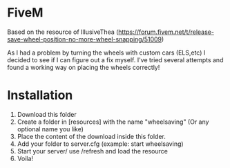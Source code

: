 # FiveM
Based on the resource of IllusiveThea (https://forum.fivem.net/t/release-save-wheel-position-no-more-wheel-snapping/51009)

As I had a problem by turning the wheels with custom cars (ELS,etc) I decided to see if I can figure out a fix myself. I've tried several attempts and found a working way on placing the wheels correctly!

# Installation
1. Download this folder
2. Create a folder in [resources] with the name "wheelsaving" (Or any optional name you like)
3. Place the content of the download inside this folder. 
4. Add your folder to server.cfg (example: start wheelsaving)
5. Start your server/ use /refresh and load the resource
6. Voila!
